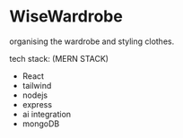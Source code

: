 # WiseWardrobe
organising the wardrobe and styling clothes. 

tech stack:
(MERN STACK)
- React 
- tailwind
- nodejs
- express
- ai integration
- mongoDB
